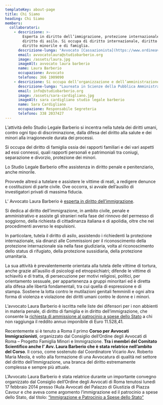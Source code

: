 ```yaml
---
templateKey: about-page
title: Chi Siamo
heading: Chi Siamo
members:
  collaboratori:
    - descrizione: >-
        Esperta in diritto dell’immigrazione, protezione internazionale e
        diritto di asilo. Si occupa di diritto internazionale, diritto penale,
        diritto minorile e di famiglia.
      descrizione-lunga: "Avvocato [Cassazionista](https://www.ordineavvocatiroma.it/wp-content/themes/oar/SchedaIscritto.php?id=1393&elenco=1), Laura Barberio è membro del **Centro di Ricerche Economiche e Giuridiche** presso l’Università Tor Vergata di Roma e **docente** presso lo stesso Ateneo nell’ambito del **MEDIM – Master di II Livello in Economia, Diritto ed Intercultura delle Migrazioni**.\r\n\n\rDal 2009 è **docente** presso il **Master di II livello in “Etnopsichiatria”** attivato dall’Istituto A. T. Beck di Roma nelle materie che riguardano il diritto dell’immigrazione. \r\n\nAttualmente è membro di due Commissioni del Consiglio dell’Ordine degli Avvocati di Roma.\r\n\nRelatrice in numerosi convegni organizzati dalla **Scuola Superiore della Magistratura** e dal **Consiglio dell’Ordine degli Avvocati di Roma** da anni si dedica alla difesa degli stranieri in Italia, con particolare riferimento alla tutela dei diritti umani dei richiedenti la protezione internazionale e delle vittime di tortura.\r\n\nÈ autrice del volume [IL DIRITTO DEGLI STRANIERI](http://www.dikegiuridica.it/prodotto.php?id=995), Manuale operativo con normativa, giurisprudenza, prassi, tabelle riassuntive, schede pratiche e formulari, [DIKE](http://www.dikegiuridica.it/prodotto.php?id=995) 2018."
      email: avvocatolaura@studiobarberio.org
      image: /assets/laura.jpg
      imageAlt: avvocato laura barberio
      name: Laura Barberio
      occupazione: Avvocato
      telefono: 366 1909090
    - descrizione: Si occupa dell’organizzazione e dell’amministrazione dello studio.
      descrizione-lunga: "Laureata in Scienze della Pubblica Amministrazione presso l’Università della Tuscia di Viterbo, è la responsabile dell’Ufficio di Segreteria dello Studio Legale Barberio.\r\n\n\rGrazie alla sua formazione e alla maturata esperienza, anche in ambiti lavorativi pregressi, si occupa dell’organizzazione e del coordinamento delle diverse attività dello Studio, dagli adempimenti giudiziari alle sessioni in studio, e gestisce i rapporti esterni con Istituzioni, Enti ed Associazioni, consulenti e collaboratori."
      email: info@studiobarberio.org
      image: /assets/sara-cardigliano.jpg
      imageAlt: sara cardigliano studio legale barberio
      name: Sara Cardigliano
      occupazione: Responsabile Segreteria
      telefono: 338 2037427
---
```

L’attività dello Studio Legale Barberio si incentra nella tutela dei diritti umani, contro ogni tipo di discriminazione, dalla difesa del diritto alla salute e dei minori alla irragionevole durata dei processi.

Si occupa del diritto di famiglia ossia dei rapporti familiari e dei vari aspetti ad essi connessi, quali rapporti personali e patrimoniali tra coniugi, separazione e divorzio, protezione dei minori.

Lo Studio Legale Barberio offre assistenza in diritto penale e penitenziario, anche minorile.

Provvede altresì a tutelare e assistere le vittime di reati, a redigere denunce e costituzioni di parte civile. Ove occorra, si avvale dell’ausilio di investigatori privati di massima fiducia.

L’ Avvocato Laura Barberio è [esperta in diritto dell’immigrazione](/assets/esperto-in_barberio.pdf).

Si dedica al diritto dell’immigrazione, in ambito civile, penale e amministrativo e assiste gli stranieri nella fase del rinnovo del permesso di soggiorno, della richiesta di cittadinanza italiana e di apolidia, oltre che nei procedimenti avverso le espulsioni.

In particolare, tutela il diritto di asilo, assistendo i richiedenti la protezione internazionale, sia dinanzi alle Commissioni per il riconoscimento della protezione internazionale sia nella fase giudiziaria, volta al riconoscimento dello status di rifugiato, della protezione sussidiaria, della protezione umanitaria.

La sua attività è prevalentemente orientata alla tutela delle vittime di tortura, anche grazie all’ausilio di psicologi ed etnopsichiatri; difende le vittime di schiavitù e di tratta, di persecuzione per motivi religiosi, politici, per orientamento sessuale, per appartenenza a gruppi minoritari ed è diretta alla difesa alle libertà fondamentali, tra cui quella di espressione e di stampa. Sostiene la lotta contro le mutilazioni genitali femminili e ogni altra forma di violenza e violazione dei diritti umani contro le donne e i minori.

L’avvocato Laura Barberio è iscritta nelle liste dei difensori per i non abbienti in materia penale, di diritto di famiglia e in diritto dell’immigrazione, che consente la [richiesta di ammissione al patrocinio a spese dello Stato](http://www.giustizia.it/giustizia/it/mg_3_7_2.wp) a chi non raggiunga il reddito annuo imponibile di Euro 11.528,41.

Recentemente si è tenuto a Roma il primo **Corso per Avvocati Immigrazionisti**, organizzato dal Consiglio dell’Ordine degli Avvocati di Roma – Progetto Famiglia Minori e Immigrazione. **Tra i membri del Comitato Scientifico anche l’ Avv. Laura Barberio che è stata relatrice nell’ambito del Corso**. Il corso, come sostenuto dal Coordinatore Vicario Avv. Roberto Maria Meola, è volto alla formazione di una Avvocatura di qualità nel settore del diritto dell’Immigrazione, una branca del diritto estremamente complessa e sempre più attuale.

L’Avvocato Laura Barberio è stata relatrice durante un importante convegno organizzato dal Consiglio dell’Ordine degli Avvocati di Roma tenutosi lunedì 17 febbraio 2014 presso l’Aula Avvocati del Palazzo di Giustizia di Piazza Cavour e che aveva come argomento l’immigrazione ed il patrocinio a spese dello Stato, dal titolo: [“Immigrazione e Patrocinio a Spese dello Stato”](http://www.ordineavvocatiroma.it/Documenti/20-2014.pdf)
